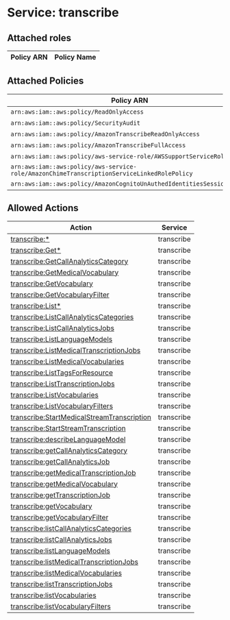 # Service: transcribe

## Attached roles

| Policy ARN | Policy Name |
|------------|-------------|
## Attached Policies

| Policy ARN | Policy Name |
|------------|-------------|
| `arn:aws:iam::aws:policy/ReadOnlyAccess` | [ReadOnlyAccess](../policies.md#readonlyaccess) |
| `arn:aws:iam::aws:policy/SecurityAudit` | [SecurityAudit](../policies.md#securityaudit) |
| `arn:aws:iam::aws:policy/AmazonTranscribeReadOnlyAccess` | [AmazonTranscribeReadOnlyAccess](../policies.md#amazontranscribereadonlyaccess) |
| `arn:aws:iam::aws:policy/AmazonTranscribeFullAccess` | [AmazonTranscribeFullAccess](../policies.md#amazontranscribefullaccess) |
| `arn:aws:iam::aws:policy/aws-service-role/AWSSupportServiceRolePolicy` | [AWSSupportServiceRolePolicy](../policies.md#awssupportservicerolepolicy) |
| `arn:aws:iam::aws:policy/aws-service-role/AmazonChimeTranscriptionServiceLinkedRolePolicy` | [AmazonChimeTranscriptionServiceLinkedRolePolicy](../policies.md#amazonchimetranscriptionservicelinkedrolepolicy) |
| `arn:aws:iam::aws:policy/AmazonCognitoUnAuthedIdentitiesSessionPolicy` | [AmazonCognitoUnAuthedIdentitiesSessionPolicy](../policies.md#amazoncognitounauthedidentitiessessionpolicy) |

## Allowed Actions

| Action | Service |
|--------|---------|
| [transcribe:*](../actions.md#transcribe:all) | transcribe |
| [transcribe:Get*](../actions.md#transcribe:getall) | transcribe |
| [transcribe:GetCallAnalyticsCategory](../actions.md#transcribe:getcallanalyticscategory) | transcribe |
| [transcribe:GetMedicalVocabulary](../actions.md#transcribe:getmedicalvocabulary) | transcribe |
| [transcribe:GetVocabulary](../actions.md#transcribe:getvocabulary) | transcribe |
| [transcribe:GetVocabularyFilter](../actions.md#transcribe:getvocabularyfilter) | transcribe |
| [transcribe:List*](../actions.md#transcribe:listall) | transcribe |
| [transcribe:ListCallAnalyticsCategories](../actions.md#transcribe:listcallanalyticscategories) | transcribe |
| [transcribe:ListCallAnalyticsJobs](../actions.md#transcribe:listcallanalyticsjobs) | transcribe |
| [transcribe:ListLanguageModels](../actions.md#transcribe:listlanguagemodels) | transcribe |
| [transcribe:ListMedicalTranscriptionJobs](../actions.md#transcribe:listmedicaltranscriptionjobs) | transcribe |
| [transcribe:ListMedicalVocabularies](../actions.md#transcribe:listmedicalvocabularies) | transcribe |
| [transcribe:ListTagsForResource](../actions.md#transcribe:listtagsforresource) | transcribe |
| [transcribe:ListTranscriptionJobs](../actions.md#transcribe:listtranscriptionjobs) | transcribe |
| [transcribe:ListVocabularies](../actions.md#transcribe:listvocabularies) | transcribe |
| [transcribe:ListVocabularyFilters](../actions.md#transcribe:listvocabularyfilters) | transcribe |
| [transcribe:StartMedicalStreamTranscription](../actions.md#transcribe:startmedicalstreamtranscription) | transcribe |
| [transcribe:StartStreamTranscription](../actions.md#transcribe:startstreamtranscription) | transcribe |
| [transcribe:describeLanguageModel](../actions.md#transcribe:describelanguagemodel) | transcribe |
| [transcribe:getCallAnalyticsCategory](../actions.md#transcribe:getcallanalyticscategory) | transcribe |
| [transcribe:getCallAnalyticsJob](../actions.md#transcribe:getcallanalyticsjob) | transcribe |
| [transcribe:getMedicalTranscriptionJob](../actions.md#transcribe:getmedicaltranscriptionjob) | transcribe |
| [transcribe:getMedicalVocabulary](../actions.md#transcribe:getmedicalvocabulary) | transcribe |
| [transcribe:getTranscriptionJob](../actions.md#transcribe:gettranscriptionjob) | transcribe |
| [transcribe:getVocabulary](../actions.md#transcribe:getvocabulary) | transcribe |
| [transcribe:getVocabularyFilter](../actions.md#transcribe:getvocabularyfilter) | transcribe |
| [transcribe:listCallAnalyticsCategories](../actions.md#transcribe:listcallanalyticscategories) | transcribe |
| [transcribe:listCallAnalyticsJobs](../actions.md#transcribe:listcallanalyticsjobs) | transcribe |
| [transcribe:listLanguageModels](../actions.md#transcribe:listlanguagemodels) | transcribe |
| [transcribe:listMedicalTranscriptionJobs](../actions.md#transcribe:listmedicaltranscriptionjobs) | transcribe |
| [transcribe:listMedicalVocabularies](../actions.md#transcribe:listmedicalvocabularies) | transcribe |
| [transcribe:listTranscriptionJobs](../actions.md#transcribe:listtranscriptionjobs) | transcribe |
| [transcribe:listVocabularies](../actions.md#transcribe:listvocabularies) | transcribe |
| [transcribe:listVocabularyFilters](../actions.md#transcribe:listvocabularyfilters) | transcribe |